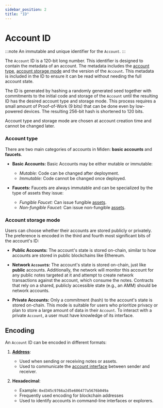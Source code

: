 ```yaml
---
sidebar_position: 2
title: "ID"
---
```


# Account ID

:::note
An immutable and unique identifier for the `Account`.
:::

The `Account` ID is a 120-bit long number. This identifier is designed to contain the metadata of an account. The metadata includes the [account type](#account-type), [account storage mode](#account-storage-mode) and the version of the `Account`. This metadata is included in the ID to ensure it can be read without needing the full account state.

The ID is generated by hashing a randomly generated seed together with commitments to the initial code and storage of the `Account` until the resulting ID has the desired account type and storage mode. This process requires a small amount of Proof-of-Work (9 bits) that can be done even by low-powered devices. The resulting 256-bit hash is shortened to 120 bits.

Account type and storage mode are chosen at account creation time and cannot be changed later.

### Account type

There are two main categories of accounts in Miden: **basic accounts** and **faucets**.

- **Basic Accounts:**
  Basic Accounts may be either mutable or immutable:

  - _Mutable:_ Code can be changed after deployment.
  - _Immutable:_ Code cannot be changed once deployed.

- **Faucets:**
  Faucets are always immutable and can be specialized by the type of assets they issue:
  - _Fungible Faucet:_ Can issue fungible [assets](../asset).
  - _Non-fungible Faucet:_ Can issue non-fungible [assets](../asset).

### Account storage mode

Users can choose whether their accounts are stored publicly or privately. The preference is encoded in the third and fourth most significant bits of the account's ID:

- **Public Accounts:**
  The account's state is stored on-chain, similar to how accounts are stored in public blockchains like Ethereum.

- **Network `Account`s:**
  The account's state is stored on-chain, just like **public** accounts. Additionally, the network will monitor this account for any public notes targeted at it and attempt to create network transactions against the account, which consume the notes. Contracts that rely on a shared, publicly accessible state (e.g., an AMM) should be network accounts.

- **Private Accounts:**
  Only a commitment (hash) to the account's state is stored on-chain. This mode is suitable for users who prioritize privacy or plan to store a large amount of data in their `Account`. To interact with a private `Account`, a user must have knowledge of its interface.

## Encoding

An `Account` ID can be encoded in different formats:

1. [**Address**](./address#types--interfaces):

   - Used when sending or receiving notes or assets.
   - Used to communicate the [account interface](./code#interface) between sender and receiver.

2. **Hexadecimal**:
   - Example: `0xd345c9766a2d5e606477a5676b049a`
   - Frequently used encoding for blockchain addresses
   - Used to identify accounts in command-line interfaces or explorers.
